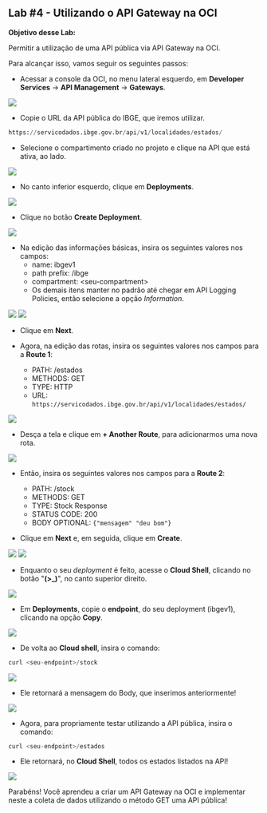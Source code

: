 ## Lab #4 - Utilizando o API Gateway na OCI
**Objetivo desse Lab:**

Permitir a utilização de uma API pública via API Gateway na OCI.

Para alcançar isso, vamos seguir os seguintes passos:

 - Acessar a console da OCI, no menu lateral esquerdo, em **Developer  Services** -> **API Management** -> **Gateways**.

![](./images/img2.png) 

 - Copie o URL da API pública do IBGE, que iremos utilizar.
```python
https://servicodados.ibge.gov.br/api/v1/localidades/estados/
```

 - Selecione o compartimento criado no projeto e clique na API que está ativa, ao lado.

 ![](./images/img3.png)
 
 - No canto inferior esquerdo, clique em **Deployments**.

![](./images/img4.png)

- Clique no botão **Create Deployment**. 

![](./images/img5.png)

- Na edição das informações básicas, insira os seguintes valores nos campos:
  - name: ibgev1 
  - path prefix: /ibge 
  - compartment: \<seu-compartment>
  - Os demais itens manter no padrão até chegar em API Logging Policies, então selecione a opção _Information_.

![](./images/img6.png)
![](./images/img7.png)

- Clique em **Next**.

- Agora, na edição das rotas, insira os seguintes valores nos campos para a **Route 1**:
  - PATH:  /estados
  - METHODS: GET
  - TYPE: HTTP
  - URL: `https://servicodados.ibge.gov.br/api/v1/localidades/estados/`
 
 ![](./images/img8.png)

- Desça a tela e clique em **+ Another Route**, para adicionarmos uma nova rota.

![](./images/img9.png)

- Então, insira os seguintes valores nos campos para a **Route 2**:

  - PATH:  /stock
  - METHODS: GET
  - TYPE: Stock Response
  - STATUS CODE: 200
  - BODY OPTIONAL: `{"mensagem" "deu bom"}`
  
- Clique em **Next** e, em seguida, clique em **Create**.

![](./images/img10.png)
![](./images/img11.png)

- Enquanto o seu _deployment_ é feito, acesse o **Cloud Shell**, clicando no botão "**(>_)**", no canto superior direito.

![](./images/img12.png)

- Em **Deployments**, copie o **endpoint**, do seu deployment (ibgev1), clicando na opção **Copy**.

![](./images/img13_1.png)

- De volta ao **Cloud shell**, insira o comando:
```python
curl <seu-endpoint>/stock
```
![](./images/img13_2.png)

- Ele retornará a mensagem do Body, que inserimos anteriormente!

![](./images/img14.png)

- Agora, para propriamente testar utilizando a API pública, insira o comando:
```python
curl <seu-endpoint>/estados
```

- Ele retornará, no **Cloud Shell**, todos os estados listados na API!

![](./images/img15.png)

Parabéns! Você aprendeu a criar um API Gateway na OCI e implementar neste a coleta de dados utilizando o método GET uma API pública!